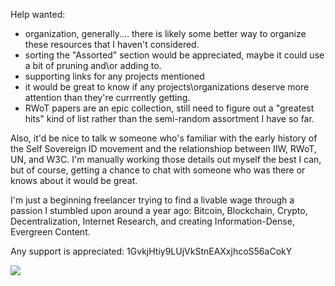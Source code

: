 Help wanted:

* organization, generally.... there is likely some better way to organize these resources that I haven't considered.
* sorting the "Assorted" section would be appreciated, maybe it could use a bit of pruning and\or adding to.
* supporting links for any projects mentioned
* it would be great to know if any projects\organizations deserve more attention than they're currrently getting.
* RWoT papers are an epic collection, still need to figure out a "greatest hits" kind of list rather than the semi-random assortment I have so far.

Also, it'd be nice to talk w someone who's familiar with the early history of the Self Sovereign ID movement and the relationshiop between IIW, RWoT, UN, and W3C. I'm manually working those details out myself the best I can, but of course, getting a chance to chat with someone who was there or knows about it would be great. 

I'm just a beginning freelancer trying to find a livable wage through a passion I stumbled upon around a year ago: Bitcoin, Blockchain, Crypto, Decentralization, Internet Research, and creating Information-Dense, Evergreen Content. 

Any support is appreciated: 1GvkjHtiy9LUjVkStnEAXxjhcoS56aCokY

![](http://imgur.com/xMd9r0rl.png)
